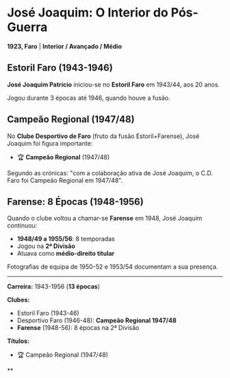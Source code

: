 # José Joaquim: O Interior do Pós-Guerra

**1923, Faro** | **Interior / Avançado / Médio**

## Estoril Faro (1943-1946)

**José Joaquim Patrício** iniciou-se no **Estoril Faro** em 1943/44, aos 20 anos.

Jogou durante 3 épocas até 1946, quando houve a fusão.

## Campeão Regional (1947/48)

No **Clube Desportivo de Faro** (fruto da fusão Estoril+Farense), José Joaquim foi figura importante:
- 🏆 **Campeão Regional** (1947/48)

Segundo as crónicas: "com a colaboração ativa de José Joaquim, o C.D. Faro foi Campeão Regional em 1947/48".

## Farense: 8 Épocas (1948-1956)

Quando o clube voltou a chamar-se **Farense** em 1948, José Joaquim continuou:
- **1948/49 a 1955/56**: 8 temporadas
- Jogou na **2ª Divisão**
- Atuava como **médio-direito titular**

Fotografias de equipa de 1950-52 e 1953/54 documentam a sua presença.

---

**Carreira:** 1943-1956 (**13 épocas**)

**Clubes:**
- Estoril Faro (1943-46)
- Desportivo Faro (1946-48): **Campeão Regional 1947/48**
- **Farense** (1948-56): 8 épocas na 2ª Divisão

**Títulos:**
- 🏆 Campeão Regional (1947/48)

**